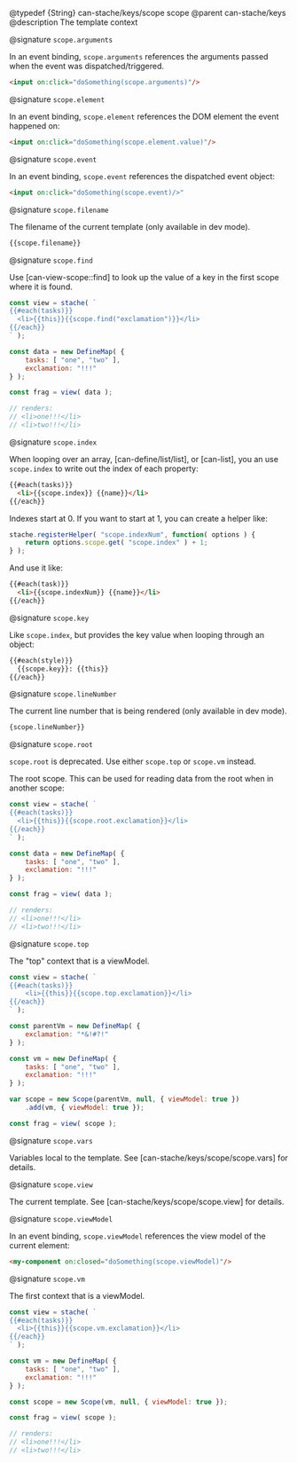 @typedef {String} can-stache/keys/scope scope
@parent can-stache/keys
@description The template context

@signature `scope.arguments`

In an event binding, `scope.arguments` references the arguments passed when the event was dispatched/triggered.

```html
<input on:click="doSomething(scope.arguments)"/>
```

@signature `scope.element`

In an event binding, `scope.element` references the DOM element the event happened on:

```html
<input on:click="doSomething(scope.element.value)"/>
```

@signature `scope.event`

In an event binding, `scope.event` references the dispatched event object:

```html
<input on:click="doSomething(scope.event)/>"
```

@signature `scope.filename`

The filename of the current template (only available in dev mode).

```html
{{scope.filename}}
```

@signature `scope.find`

Use [can-view-scope::find] to look up the value of a key in the first scope where it is found.

```js
const view = stache( `
{{#each(tasks)}}
  <li>{{this}}{{scope.find("exclamation")}}</li>
{{/each}}
` );

const data = new DefineMap( {
	tasks: [ "one", "two" ],
	exclamation: "!!!"
} );

const frag = view( data );

// renders:
// <li>one!!!</li>
// <li>two!!!</li>
```

@signature `scope.index`

When looping over an array, [can-define/list/list], or [can-list], you an use `scope.index` to write out the index of each property:

```html
{{#each(tasks)}}
  <li>{{scope.index}} {{name}}</li>
{{/each}}
```

Indexes start at 0.  If you want to start at 1, you can create a helper like:

```js
stache.registerHelper( "scope.indexNum", function( options ) {
	return options.scope.get( "scope.index" ) + 1;
} );
```

And use it like:

```html
{{#each(task)}}
  <li>{{scope.indexNum}} {{name}}</li>
{{/each}}
```

@signature `scope.key`

Like `scope.index`, but provides the key value when looping through an object:

```html
{{#each(style)}}
  {{scope.key}}: {{this}}
{{/each}}
```

@signature `scope.lineNumber`

The current line number that is being rendered (only available in dev mode).

```html
{scope.lineNumber}}
```

@signature `scope.root`

`scope.root` is deprecated. Use either `scope.top` or `scope.vm` instead.

The root scope. This can be used for reading data from the root when in another scope:

```js
const view = stache( `
{{#each(tasks)}}
  <li>{{this}}{{scope.root.exclamation}}</li>
{{/each}}
` );

const data = new DefineMap( {
	tasks: [ "one", "two" ],
	exclamation: "!!!"
} );

const frag = view( data );

// renders:
// <li>one!!!</li>
// <li>two!!!</li>
```

@signature `scope.top`

The "top" context that is a viewModel.

```js
const view = stache( `
{{#each(tasks)}}
	<li>{{this}}{{scope.top.exclamation}}</li>
{{/each}}
` );

const parentVm = new DefineMap( {
	exclamation: "*&!#?!"
} );

const vm = new DefineMap( {
	tasks: [ "one", "two" ],
	exclamation: "!!!"
} );

var scope = new Scope(parentVm, null, { viewModel: true })
    .add(vm, { viewModel: true });

const frag = view( scope );
```

@signature `scope.vars`

Variables local to the template. See [can-stache/keys/scope/scope.vars] for details.

@signature `scope.view`

The current template. See [can-stache/keys/scope/scope.view] for details.

@signature `scope.viewModel`

In an event binding, `scope.viewModel` references the view model of the current element:

```html
<my-component on:closed="doSomething(scope.viewModel)"/>
```

@signature `scope.vm`

The first context that is a viewModel.

```js
const view = stache( `
{{#each(tasks)}}
  <li>{{this}}{{scope.vm.exclamation}}</li>
{{/each}}
` );

const vm = new DefineMap( {
	tasks: [ "one", "two" ],
	exclamation: "!!!"
} );

const scope = new Scope(vm, null, { viewModel: true });

const frag = view( scope );

// renders:
// <li>one!!!</li>
// <li>two!!!</li>
```
